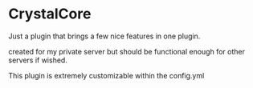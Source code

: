 ﻿# CrystalCore
Just a plugin that brings a few nice features in one plugin.

created for my private server but should be functional enough for other servers if wished.

This plugin is extremely customizable within the config.yml